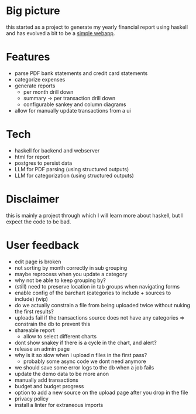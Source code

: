 # Big picture

this started as a project to generate my yearly financial report using haskell
and has evolved a bit to be a [simple webapp](https://myfinancereport.com/).

# Features

- parse PDF bank statements and credit card statements
- categorize expenses
- generate reports
  - per month drill down
  - summary -> per transaction drill down
  - configurable sankey and column diagrams
- allow for manually update transactions from a ui

# Tech

- haskell for backend and webserver
- html for report
- postgres to persist data
- LLM for PDF parsing (using structured outputs)
- LLM for categorization (using structured outputs)

# Disclaimer

this is mainly a project through which I will learn more about haskell, but I expect the code to be bad.

# User feedback

- edit page is broken
- not sorting by month correctly in sub grouping
- maybe reprocess when you update a category
- why not be able to keep grouping by?
- (still) need to preserve location in tab groups when navigating forms
- enable config of the barchart (categories to include + sources to include) (wip)
- do we actually constrain a file from being uploaded twice without nuking the first results?
- uploads fail if the transactions source does not have any categories
  => constrain the db to prevent this
- shareable report
  - allow to select different charts
- dont show snakey if there is a cycle in the chart, and alert?
- release an admin page
- why is it so slow when i upload n files in the first pass?
  - probably some async code we dont need anymore
- we should save some error logs to the db when a job fails
- update the demo data to be more anon
- manually add transactions
- budget and budget progress
- option to add a new source on the upload page after you drop in the file
- privacy policy
- install a linter for extraneous imports
